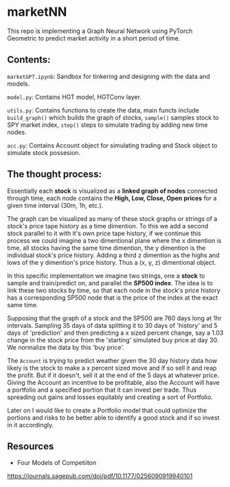 # marketNN
This repo is implementing a Graph Neural Network using PyTorch Geometric to predict market activity in a short period of time. 

## Contents:
`marketGPT.ipynb`: Sandbox for tinkering and designing with the data and models.

`model.py`: Contains HGT model, HGTConv layer.

`utils.py`: Contains functions to create the data, main functs include `build_graph()` which builds the graph of stocks, `sample()` samples stock to SPY market index, `step()` steps to simulate trading by adding new time nodes. 

`acc.py`: Contains Account object for simulating trading and Stock object to simulate stock possesion.

The thought process:
---

Essentially each **stock** is visualized as a **linked graph of nodes** connected through time, each node contains the **High, Low, Close, Open prices** for a given time interval (30m, 1h, etc.). 

The graph can be visualized as many of these stock graphs or strings of a stock's price tape history as a time dimention. To this we add a second stock parallel to it with it's own price tape history, if we continue this process we could imagine a two dimentional plane where the x dimention is time, all stocks having the same time dimention, the y dimention is the individual stock's price history. Adding a third z dimention as the highs and lows of the y dimention's price history. Thus a (x, y, z) dimentional object.

In this specific implementation we imagine two strings, one a **stock** to sample and train/predict on, and parallel the **SP500 index**. The idea is to link these two stocks by time, so that each node in the stock's price history has a corresponding SP500 node that is the price of the index at the exact same time. 

Supposing that the graph of a stock and the SP500 are 760 days long at 1hr intervals. Sampling 35 days of data splitting it to 30 days of 'history' and 5 days of 'prediction'  and then predicting a x sized percent change, say a 1.03 change in the stock price from the 'starting' simulated buy price at day 30. We normalize the data by this 'buy price'. 

The `Account` is trying to predict weather given the 30 day history data how likely is the stock to make a x percent sized move and if so sell it and reap the profit. But if it doesn't, sell it at the end of the 5 days at whatever price. Giving the Account an incentive to be profitable, also the Account will have a portfolio and a specified portion that it can invest per trade. Thus spreading out gains and losses equitably and creating a sort of Portfolio. 

Later on I would like to create a Portfolio model that could optimize the portions and risks to be better able to identify a good stock and if so invest in it accordingly. 


## Resources

- Four Models of Competiiton

https://journals.sagepub.com/doi/pdf/10.1177/0256090919940101 
